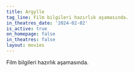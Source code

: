 ```yaml
---
title: Argylle
tag_line: Film bilgileri hazırlık aşamasında.
in_theatres_date: '2024-02-02' 
is_active: true
on_homepage: false
in_theatres: false
layout: movies
---
```


Film bilgileri hazırlık aşamasında.

